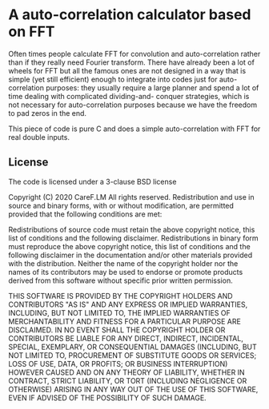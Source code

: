 A auto-correlation calculator based on FFT
==========================================

Often times people calculate FFT for convolution and auto-correlation 
rather than if they really need Fourier transform. There have already 
been a lot of wheels for FFT but all the famous ones are not designed 
in a way that is simple (yet still efficient) enough to integrate into
codes just for auto-correlation purposes: they usually require a large
planner and spend a lot of time dealing with complicated dividing-and-
conquer strategies, which is not necessary for auto-correlation purposes
because we have the freedom to pad zeros in the end. 

This piece of code is pure C and does a simple auto-correlation with
FFT for real double inputs.

License
----------
The code is licensed under a 3-clause BSD license

Copyright (C) 2020 CareF.LM
All rights reserved.
Redistribution and use in source and binary forms, with or without modification,
are permitted provided that the following conditions are met:

Redistributions of source code must retain the above copyright notice, this
list of conditions and the following disclaimer.
Redistributions in binary form must reproduce the above copyright notice, this
list of conditions and the following disclaimer in the documentation and/or
other materials provided with the distribution.
Neither the name of the copyright holder nor the names of its contributors may
be used to endorse or promote products derived from this software without
specific prior written permission.

THIS SOFTWARE IS PROVIDED BY THE COPYRIGHT HOLDERS AND CONTRIBUTORS "AS IS" AND
ANY EXPRESS OR IMPLIED WARRANTIES, INCLUDING, BUT NOT LIMITED TO, THE IMPLIED
WARRANTIES OF MERCHANTABILITY AND FITNESS FOR A PARTICULAR PURPOSE ARE
DISCLAIMED. IN NO EVENT SHALL THE COPYRIGHT HOLDER OR CONTRIBUTORS BE LIABLE FOR
ANY DIRECT, INDIRECT, INCIDENTAL, SPECIAL, EXEMPLARY, OR CONSEQUENTIAL DAMAGES
(INCLUDING, BUT NOT LIMITED TO, PROCUREMENT OF SUBSTITUTE GOODS OR SERVICES;
LOSS OF USE, DATA, OR PROFITS; OR BUSINESS INTERRUPTION) HOWEVER CAUSED AND ON
ANY THEORY OF LIABILITY, WHETHER IN CONTRACT, STRICT LIABILITY, OR TORT
(INCLUDING NEGLIGENCE OR OTHERWISE) ARISING IN ANY WAY OUT OF THE USE OF THIS
SOFTWARE, EVEN IF ADVISED OF THE POSSIBILITY OF SUCH DAMAGE.
